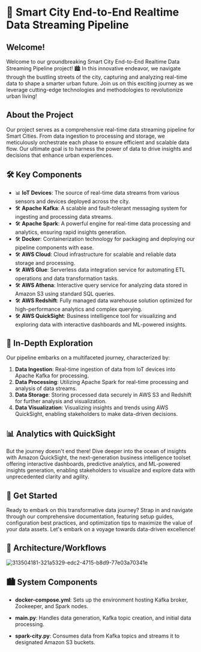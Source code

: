 # 🚀 Smart City End-to-End Realtime Data Streaming Pipeline

## Welcome!

Welcome to our groundbreaking Smart City End-to-End Realtime Data Streaming Pipeline project! 🏙️ In this innovative endeavor, we navigate through the bustling streets of the city, capturing and analyzing real-time data to shape a smarter urban future. Join us on this exciting journey as we leverage cutting-edge technologies and methodologies to revolutionize urban living!

## About the Project

Our project serves as a comprehensive real-time data streaming pipeline for Smart Cities. From data ingestion to processing and storage, we meticulously orchestrate each phase to ensure efficient and scalable data flow. Our ultimate goal is to harness the power of data to drive insights and decisions that enhance urban experiences.

## 🛠️ Key Components

- 📊 **IoT Devices**: The source of real-time data streams from various sensors and devices deployed across the city.
- 🛠️ **Apache Kafka**: A scalable and fault-tolerant messaging system for ingesting and processing data streams.
- 🛠️ **Apache Spark**: A powerful engine for real-time data processing and analytics, ensuring rapid insights generation.
- 🛠️ **Docker**: Containerization technology for packaging and deploying our pipeline components with ease.
- 🛠️ **AWS Cloud**: Cloud infrastructure for scalable and reliable data storage and processing.
- 🛠️ **AWS Glue**: Serverless data integration service for automating ETL operations and data transformation tasks.
- 🛠️ **AWS Athena**: Interactive query service for analyzing data stored in Amazon S3 using standard SQL queries.
- 🛠️ **AWS Redshift**: Fully managed data warehouse solution optimized for high-performance analytics and complex querying.
- 🛠️ **AWS QuickSight**: Business intelligence tool for visualizing and exploring data with interactive dashboards and ML-powered insights.

## 🌟 In-Depth Exploration

Our pipeline embarks on a multifaceted journey, characterized by:

1. **Data Ingestion**: Real-time ingestion of data from IoT devices into Apache Kafka for processing.
2. **Data Processing**: Utilizing Apache Spark for real-time processing and analysis of data streams.
3. **Data Storage**: Storing processed data securely in AWS S3 and Redshift for further analysis and visualization.
4. **Data Visualization**: Visualizing insights and trends using AWS QuickSight, enabling stakeholders to make data-driven decisions.

## 📊 Analytics with QuickSight

But the journey doesn't end there! Dive deeper into the ocean of insights with Amazon QuickSight, the next-generation business intelligence toolset offering interactive dashboards, predictive analytics, and ML-powered insights generation, enabling stakeholders to visualize and explore data with unprecedented clarity and agility.

## 🚀 Get Started

Ready to embark on this transformative data journey? Strap in and navigate through our comprehensive documentation, featuring setup guides, configuration best practices, and optimization tips to maximize the value of your data assets. Let's embark on a voyage towards data-driven excellence!

## 🚀 Architecture/Workflows

![313504181-321a5329-edc2-4715-b8d9-77e03a70341e](https://github.com/aifreak00/Real-time-Data-Ingestion-for-Smart-City-Streaming/assets/113664560/823698b3-7757-45bb-ad3d-2687e327d368)







## 🏙️ System Components

- **docker-compose.yml**: Sets up the environment hosting Kafka broker, Zookeeper, and Spark nodes.

- **main.py**: Handles data generation, Kafka topic creation, and initial data processing.

- **spark-city.py**: Consumes data from Kafka topics and streams it to designated Amazon S3 buckets.



